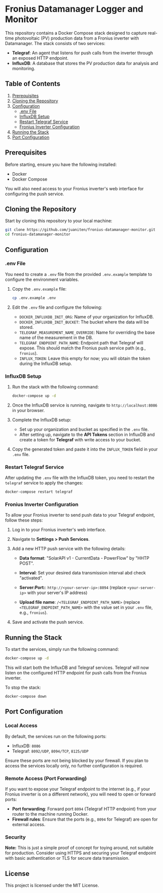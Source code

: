 # Fronius Datamanager Logger and Monitor

This repository contains a Docker Compose stack designed to capture real-time photovoltaic (PV) production data from a Fronius inverter with Datamanager. The stack consists of two services:

- **Telegraf**: An agent that listens for push calls from the inverter through an exposed HTTP endpoint.
- **InfluxDB**: A database that stores the PV production data for analysis and monitoring.

## Table of Contents

1. [Prerequisites](#prerequisites)
2. [Cloning the Repository](#cloning-the-repository)
3. [Configuration](#configuration)
   - [.env File](#env-file)
   - [InfluxDB Setup](#influxdb-setup)
   - [Restart Telegraf Service](#restart-telegraf-service)
   - [Fronius Inverter Configuration](#fronius-inverter-configuration)
4. [Running the Stack](#running-the-stack)
5. [Port Configuration](#port-configuration)

## Prerequisites

Before starting, ensure you have the following installed:

- Docker
- Docker Compose

You will also need access to your Fronius inverter's web interface for configuring the push service.

## Cloning the Repository

Start by cloning this repository to your local machine:

```bash
git clone https://github.com/juaniten/fronius-datamanager-monitor.git
cd fronius-datamanager-monitor
```

## Configuration

### .env File

You need to create a `.env` file from the provided `.env.example` template to configure the environment variables.

1. Copy the `.env.example` file:

   ```bash
   cp .env.example .env
   ```

2. Edit the `.env` file and configure the following:
   - `DOCKER_INFLUXDB_INIT_ORG`: Name of your organization for InfluxDB.
   - `DOCKER_INFLUXDB_INIT_BUCKET`: The bucket where the data will be stored.
   - `TELEGRAF_MEASUREMENT_NAME_OVERRIDE`: Name for overriding the base name of the measurement in the DB.
   - `TELEGRAF_ENDPOINT_PATH_NAME`: Endpoint path that Telegraf will expose. This should match the Fronius push service path (e.g., `fronius`).
   - `INFLUX_TOKEN`: Leave this empty for now; you will obtain the token during the InfluxDB setup.

### InfluxDB Setup

1. Run the stack with the following command:

   ```bash
   docker-compose up -d
   ```

2. Once the InfluxDB service is running, navigate to `http://localhost:8086` in your browser.
3. Complete the InfluxDB setup:

   - Set up your organization and bucket as specified in the `.env` file.
   - After setting up, navigate to the **API Tokens** section in InfluxDB and create a token for **Telegraf** with write access to your bucket.

4. Copy the generated token and paste it into the `INFLUX_TOKEN` field in your `.env` file.

### Restart Telegraf Service

After updating the `.env` file with the InfluxDB token, you need to restart the `telegraf` service to apply the changes:

```bash
docker-compose restart telegraf
```

### Fronius Inverter Configuration

To allow your Fronius inverter to send push data to your Telegraf endpoint, follow these steps:

1. Log in to your Fronius inverter's web interface.
2. Navigate to **Settings > Push Services**.
3. Add a new HTTP push service with the following details:

   - **Data format**: "SolarAPI v1 - CurrentData - PowerFlow" by "HHTP POST".
   - **Interval**: Set your desired data transmission interval abd check "activated".

   - **Server:Port:**: `http://<your-server-ip>:8094` (replace `<your-server-ip>` with your server's IP address)
   - **Upload file name**: `/<TELEGRAF_ENDPOINT_PATH_NAME>` (replace `<TELEGRAF_ENDPOINT_PATH_NAME>` with the value set in your `.env` file, e.g., `fronius`).

4. Save and activate the push service.

## Running the Stack

To start the services, simply run the following command:

```bash
docker-compose up -d
```

This will start both the InfluxDB and Telegraf services. Telegraf will now listen on the configured HTTP endpoint for push calls from the Fronius inverter.

To stop the stack:

```bash
docker-compose down
```

## Port Configuration

### Local Access

By default, the services run on the following ports:

- InfluxDB: `8086`
- Telegraf: `8092/UDP`, `8094/TCP`, `8125/UDP`

Ensure these ports are not being blocked by your firewall. If you plan to access the services locally only, no further configuration is required.

### Remote Access (Port Forwarding)

If you want to expose your Telegraf endpoint to the internet (e.g., if your Fronius inverter is on a different network), you will need to open or forward ports:

- **Port forwarding**: Forward port `8094` (Telegraf HTTP endpoint) from your router to the machine running Docker.
- **Firewall rules**: Ensure that the ports (e.g., `8094` for Telegraf) are open for external access.

### Security

**Note:** This is just a simple proof of concept for toying around, not suitable for production. Consider using HTTPS and securing your Telegraf endpoint with basic authentication or TLS for secure data transmission.

## License

This project is licensed under the MIT License.
